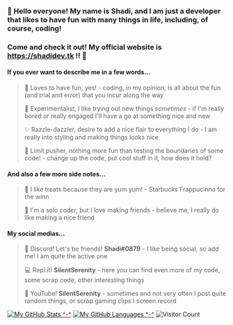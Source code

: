 ### 👋 Hello everyone! My name is **Shadi**, and I am just a developer that likes to have fun with many things in life, including, of course, coding!
### Come and check it out! My official website is **https://shadidev.tk** !! 🥳

#### If you ever want to describe me in a few words...
> 🎈 Loves to have fun, yes! - coding, in my opinion, is all about the fun (and trial and error) that you incur along the way
> 
> 🧪 Experimentalist, I like trying out new things *sometimes* - if I'm really bored or really engaged I'll have a go at something nice and new
> 
> ✨ Razzle-dazzler, desire to add a nice flair to everything I do - I am really into styling and making things looks nice
> 
> 🧨 Limit pusher, nothing more fun than testing the boundaries of some code! - change up the code, put cool stuff in it, how does it hold?

#### And also a few more side notes...
> 🍩 I like treats because they are yum yum! - Starbucks Frappucinno for the winn
> 
> 🥰 I'm a solo coder, but I love making friends - believe me, I really do like making a nice friend 

#### My social medias...
> 💬 Discord! Let's be friends! **Shadi#0879** - I like being social, so add me! I am quite the active one
> 
> 💻 Repl.it! **SilentSerenity** - here you can find even more of my code, some scrap code, other interesting things
> 
> 🎥 YouTube! **SilentSerenity** - sometimes and not very often I post quite random things, or scrap gaming clips I screen record
>
[![My GitHub Stats ^-^](https://github-readme-stats.vercel.app/api/?username=SilentSerenityy&count_private=false&theme=tokyonight&showicons=true)]()
[![My GitHub Languages ^-^](https://github-readme-stats.vercel.app/api/top-langs/?username=SilentSerenityy&langs_count=3&theme=tokyonight)]()
![Visitor Count](https://profile-counter.glitch.me/SilentSerenityy/count.svg)

